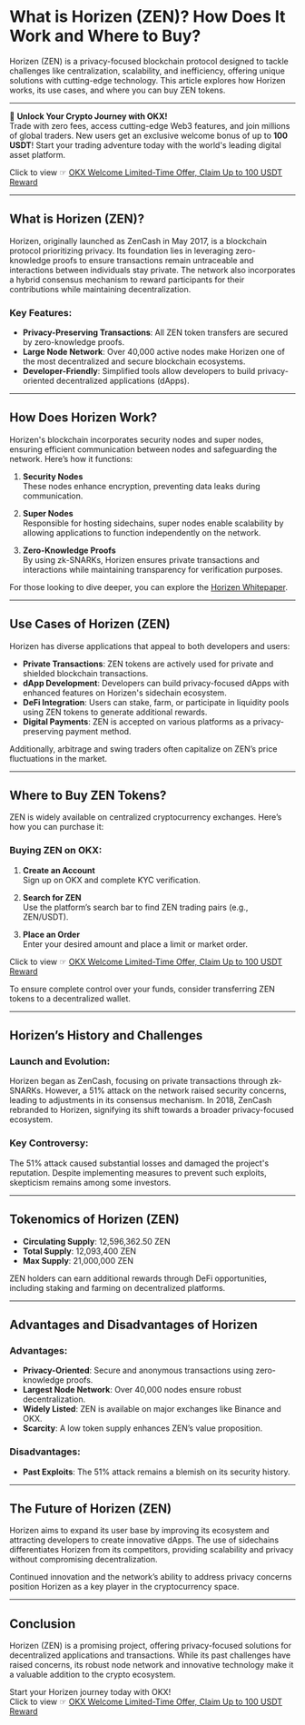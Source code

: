 # What is Horizen (ZEN)? How Does It Work and Where to Buy?

Horizen (ZEN) is a privacy-focused blockchain protocol designed to tackle challenges like centralization, scalability, and inefficiency, offering unique solutions with cutting-edge technology. This article explores how Horizen works, its use cases, and where you can buy ZEN tokens.

---

🚀 **Unlock Your Crypto Journey with OKX!**  
Trade with zero fees, access cutting-edge Web3 features, and join millions of global traders. New users get an exclusive welcome bonus of up to **100 USDT**! Start your trading adventure today with the world's leading digital asset platform.  

Click to view ☞ [OKX Welcome Limited-Time Offer, Claim Up to 100 USDT Reward](https://bit.ly/OKXe)

---

## What is Horizen (ZEN)?

Horizen, originally launched as ZenCash in May 2017, is a blockchain protocol prioritizing privacy. Its foundation lies in leveraging zero-knowledge proofs to ensure transactions remain untraceable and interactions between individuals stay private. The network also incorporates a hybrid consensus mechanism to reward participants for their contributions while maintaining decentralization.

### Key Features:
- **Privacy-Preserving Transactions**: All ZEN token transfers are secured by zero-knowledge proofs.
- **Large Node Network**: Over 40,000 active nodes make Horizen one of the most decentralized and secure blockchain ecosystems.
- **Developer-Friendly**: Simplified tools allow developers to build privacy-oriented decentralized applications (dApps).

---

## How Does Horizen Work?

Horizen's blockchain incorporates security nodes and super nodes, ensuring efficient communication between nodes and safeguarding the network. Here’s how it functions:

1. **Security Nodes**  
   These nodes enhance encryption, preventing data leaks during communication.

2. **Super Nodes**  
   Responsible for hosting sidechains, super nodes enable scalability by allowing applications to function independently on the network.

3. **Zero-Knowledge Proofs**  
   By using zk-SNARKs, Horizen ensures private transactions and interactions while maintaining transparency for verification purposes.

For those looking to dive deeper, you can explore the [Horizen Whitepaper](https://www.horizen.io/assets/files/Horizen-White-Paper.pdf).

---

## Use Cases of Horizen (ZEN)

Horizen has diverse applications that appeal to both developers and users:

- **Private Transactions**: ZEN tokens are actively used for private and shielded blockchain transactions.  
- **dApp Development**: Developers can build privacy-focused dApps with enhanced features on Horizen's sidechain ecosystem.  
- **DeFi Integration**: Users can stake, farm, or participate in liquidity pools using ZEN tokens to generate additional rewards.  
- **Digital Payments**: ZEN is accepted on various platforms as a privacy-preserving payment method.  

Additionally, arbitrage and swing traders often capitalize on ZEN’s price fluctuations in the market.

---

## Where to Buy ZEN Tokens?

ZEN is widely available on centralized cryptocurrency exchanges. Here’s how you can purchase it:

### Buying ZEN on OKX:

1. **Create an Account**  
   Sign up on OKX and complete KYC verification.  

2. **Search for ZEN**  
   Use the platform’s search bar to find ZEN trading pairs (e.g., ZEN/USDT).  

3. **Place an Order**  
   Enter your desired amount and place a limit or market order.  

Click to view ☞ [OKX Welcome Limited-Time Offer, Claim Up to 100 USDT Reward](https://bit.ly/OKXe)

To ensure complete control over your funds, consider transferring ZEN tokens to a decentralized wallet.

---

## Horizen’s History and Challenges

### Launch and Evolution:
Horizen began as ZenCash, focusing on private transactions through zk-SNARKs. However, a 51% attack on the network raised security concerns, leading to adjustments in its consensus mechanism. In 2018, ZenCash rebranded to Horizen, signifying its shift towards a broader privacy-focused ecosystem.

### Key Controversy:
The 51% attack caused substantial losses and damaged the project's reputation. Despite implementing measures to prevent such exploits, skepticism remains among some investors.

---

## Tokenomics of Horizen (ZEN)

- **Circulating Supply**: 12,596,362.50 ZEN  
- **Total Supply**: 12,093,400 ZEN  
- **Max Supply**: 21,000,000 ZEN  

ZEN holders can earn additional rewards through DeFi opportunities, including staking and farming on decentralized platforms. 

---

## Advantages and Disadvantages of Horizen

### Advantages:
- **Privacy-Oriented**: Secure and anonymous transactions using zero-knowledge proofs.  
- **Largest Node Network**: Over 40,000 nodes ensure robust decentralization.  
- **Widely Listed**: ZEN is available on major exchanges like Binance and OKX.  
- **Scarcity**: A low token supply enhances ZEN’s value proposition.  

### Disadvantages:
- **Past Exploits**: The 51% attack remains a blemish on its security history.  

---

## The Future of Horizen (ZEN)

Horizen aims to expand its user base by improving its ecosystem and attracting developers to create innovative dApps. The use of sidechains differentiates Horizen from its competitors, providing scalability and privacy without compromising decentralization.

Continued innovation and the network’s ability to address privacy concerns position Horizen as a key player in the cryptocurrency space.

---

## Conclusion

Horizen (ZEN) is a promising project, offering privacy-focused solutions for decentralized applications and transactions. While its past challenges have raised concerns, its robust node network and innovative technology make it a valuable addition to the crypto ecosystem.

Start your Horizen journey today with OKX!  
Click to view ☞ [OKX Welcome Limited-Time Offer, Claim Up to 100 USDT Reward](https://bit.ly/OKXe)
